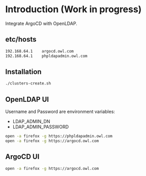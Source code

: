 # Introduction (Work in progress)
Integrate ArgoCD with OpenLDAP.

## etc/hosts

```bash
192.168.64.1    argocd.owl.com
192.168.64.1    phpldapadmin.owl.com
```

## Installation

```bash
./clusters-create.sh
```

## OpenLDAP UI
Username and Password are environment variables:
- LDAP_ADMIN_DN
- LDAP_ADMIN_PASSWORD

```bash
open -a firefox -g https://phpldapadmin.owl.com
open -a firefox -g https://argocd.owl.com
```

## ArgoCD UI

```bash
open -a firefox -g https://argocd.owl.com
```
